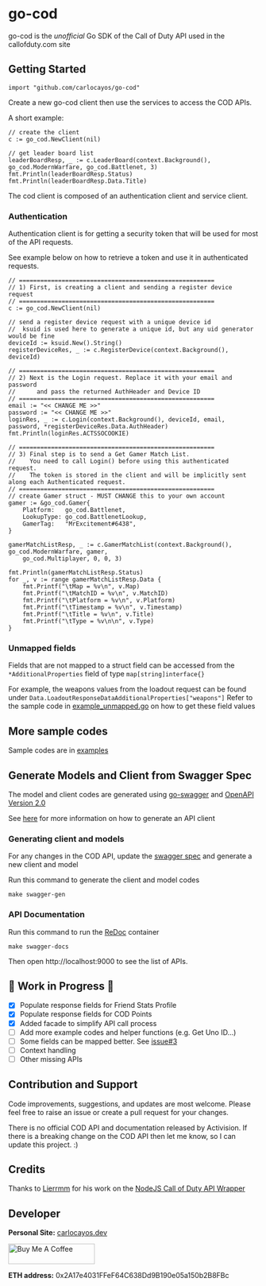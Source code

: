 # go-cod

go-cod is the _unofficial_ Go SDK of the Call of Duty API used in the callofduty.com site

## Getting Started
```
import "github.com/carlocayos/go-cod"
```

Create a new go-cod client then use the services to access the COD APIs.

A short example:
```
// create the client
c := go_cod.NewClient(nil)

// get leader board list
leaderBoardResp, _ := c.LeaderBoard(context.Background(), go_cod.ModernWarfare, go_cod.Battlenet, 3)
fmt.Println(leaderBoardResp.Status)
fmt.Println(leaderBoardResp.Data.Title)
```

The cod client is composed of an authentication client and service client.

### Authentication

Authentication client is for getting a security token that will be used for most of the API requests.

See example below on how to retrieve a token and use it in authenticated requests.

```
// =======================================================
// 1) First, is creating a client and sending a register device request
// =======================================================
c := go_cod.NewClient(nil)

// send a register device request with a unique device id
//  ksuid is used here to generate a unique id, but any uid generator would be fine
deviceId := ksuid.New().String()
registerDeviceRes, _ := c.RegisterDevice(context.Background(), deviceId)

// =======================================================
// 2) Next is the Login request. Replace it with your email and password
//      and pass the returned AuthHeader and Device ID
// =======================================================
email := "<< CHANGE ME >>"
password := "<< CHANGE ME >>"
loginRes, _ := c.Login(context.Background(), deviceId, email, password, *registerDeviceRes.Data.AuthHeader)
fmt.Println(loginRes.ACTSSOCOOKIE)

// =======================================================
// 3) Final step is to send a Get Gamer Match List.
//    You need to call Login() before using this authenticated request.
//	  The token is stored in the client and will be implicitly sent along each Authenticated request.
// =======================================================
// create Gamer struct - MUST CHANGE this to your own account
gamer := &go_cod.Gamer{
    Platform:   go_cod.Battlenet,
    LookupType: go_cod.BattlenetLookup,
    GamerTag:   "MrExcitement#6438",
}

gamerMatchListResp, _ := c.GamerMatchList(context.Background(), go_cod.ModernWarfare, gamer,
    go_cod.Multiplayer, 0, 0, 3)

fmt.Println(gamerMatchListResp.Status)
for _, v := range gamerMatchListResp.Data {
    fmt.Printf("\tMap = %v\n", v.Map)
    fmt.Printf("\tMatchID = %v\n", v.MatchID)
    fmt.Printf("\tPlatform = %v\n", v.Platform)
    fmt.Printf("\tTimestamp = %v\n", v.Timestamp)
    fmt.Printf("\tTitle = %v\n", v.Title)
    fmt.Printf("\tType = %v\n\n", v.Type)
}
```

### Unmapped fields

Fields that are not mapped to a struct field can be accessed from the `*AdditionalProperties` field of type `map[string]interface{}` 

For example, the weapons values from the loadout request can be found under `Data.LoadoutResponseDataAdditionalProperties["weapons"]`
Refer to the sample code in [example_unmapped.go](examples/unmapped_fields_loadout/example_unmapped.go) on how to get these field values

## More sample codes

Sample codes are in [examples](examples)

## Generate Models and Client from Swagger Spec

The model and client codes are generated using [go-swagger](https://github.com/go-swagger/go-swagger) and
[OpenAPI Version 2.0](https://swagger.io/specification/v2/)

See [here](https://goswagger.io/generate/client.html) for more information on how to generate an API client

### Generating client and models

For any changes in the COD API, update the [swagger spec](api/specs) and generate a new client and model

Run this command to generate the client and model codes
```shell
make swagger-gen
```

### API Documentation

Run this command to run the [ReDoc](https://github.com/bfirsh/docker-redoc) container
```shell
make swagger-docs
```

Then open http://localhost:9000 to see the list of APIs.

## 🚧 Work in Progress 🚧

- [X] Populate response fields for Friend Stats Profile
- [X] Populate response fields for COD Points
- [X] Added facade to simplify API call process
- [ ] Add more example codes and helper functions (e.g. Get Uno ID...)
- [ ] Some fields can be mapped better. See [issue#3](https://github.com/carlocayos/go-cod/issues/3)
- [ ] Context handling
- [ ] Other missing APIs

## Contribution and Support
Code improvements, suggestions, and updates are most welcome. Please feel free to raise an issue or create a pull
request for your changes.

There is no official COD API and documentation released by Activision. If there is a breaking change on the COD API 
then let me know, so I can update this project. :)

## Credits

Thanks to [Lierrmm](https://github.com/Lierrmm) for his work on the [NodeJS Call of Duty API Wrapper](https://github.com/Lierrmm/Node-CallOfDuty)

## Developer

**Personal Site:** [carlocayos.dev](https://carlocayos.dev)

<a href="https://www.buymeacoffee.com/ccayos" target="_blank"><img src="https://cdn.buymeacoffee.com/buttons/default-orange.png" alt="Buy Me A Coffee" height="41" width="174"></a>

**ETH address:** 0x2A17e4031FFeF64C638Dd9B190e05a150b2B8FBc

